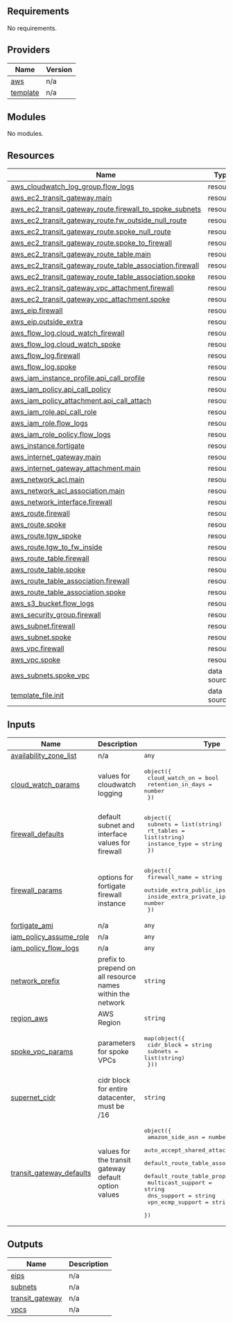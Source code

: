 <!-- BEGIN_TF_DOCS -->
## Requirements

No requirements.

## Providers

| Name | Version |
|------|---------|
| <a name="provider_aws"></a> [aws](#provider\_aws) | n/a |
| <a name="provider_template"></a> [template](#provider\_template) | n/a |

## Modules

No modules.

## Resources

| Name | Type |
|------|------|
| [aws_cloudwatch_log_group.flow_logs](https://registry.terraform.io/providers/hashicorp/aws/latest/docs/resources/cloudwatch_log_group) | resource |
| [aws_ec2_transit_gateway.main](https://registry.terraform.io/providers/hashicorp/aws/latest/docs/resources/ec2_transit_gateway) | resource |
| [aws_ec2_transit_gateway_route.firewall_to_spoke_subnets](https://registry.terraform.io/providers/hashicorp/aws/latest/docs/resources/ec2_transit_gateway_route) | resource |
| [aws_ec2_transit_gateway_route.fw_outside_null_route](https://registry.terraform.io/providers/hashicorp/aws/latest/docs/resources/ec2_transit_gateway_route) | resource |
| [aws_ec2_transit_gateway_route.spoke_null_route](https://registry.terraform.io/providers/hashicorp/aws/latest/docs/resources/ec2_transit_gateway_route) | resource |
| [aws_ec2_transit_gateway_route.spoke_to_firewall](https://registry.terraform.io/providers/hashicorp/aws/latest/docs/resources/ec2_transit_gateway_route) | resource |
| [aws_ec2_transit_gateway_route_table.main](https://registry.terraform.io/providers/hashicorp/aws/latest/docs/resources/ec2_transit_gateway_route_table) | resource |
| [aws_ec2_transit_gateway_route_table_association.firewall](https://registry.terraform.io/providers/hashicorp/aws/latest/docs/resources/ec2_transit_gateway_route_table_association) | resource |
| [aws_ec2_transit_gateway_route_table_association.spoke](https://registry.terraform.io/providers/hashicorp/aws/latest/docs/resources/ec2_transit_gateway_route_table_association) | resource |
| [aws_ec2_transit_gateway_vpc_attachment.firewall](https://registry.terraform.io/providers/hashicorp/aws/latest/docs/resources/ec2_transit_gateway_vpc_attachment) | resource |
| [aws_ec2_transit_gateway_vpc_attachment.spoke](https://registry.terraform.io/providers/hashicorp/aws/latest/docs/resources/ec2_transit_gateway_vpc_attachment) | resource |
| [aws_eip.firewall](https://registry.terraform.io/providers/hashicorp/aws/latest/docs/resources/eip) | resource |
| [aws_eip.outside_extra](https://registry.terraform.io/providers/hashicorp/aws/latest/docs/resources/eip) | resource |
| [aws_flow_log.cloud_watch_firewall](https://registry.terraform.io/providers/hashicorp/aws/latest/docs/resources/flow_log) | resource |
| [aws_flow_log.cloud_watch_spoke](https://registry.terraform.io/providers/hashicorp/aws/latest/docs/resources/flow_log) | resource |
| [aws_flow_log.firewall](https://registry.terraform.io/providers/hashicorp/aws/latest/docs/resources/flow_log) | resource |
| [aws_flow_log.spoke](https://registry.terraform.io/providers/hashicorp/aws/latest/docs/resources/flow_log) | resource |
| [aws_iam_instance_profile.api_call_profile](https://registry.terraform.io/providers/hashicorp/aws/latest/docs/resources/iam_instance_profile) | resource |
| [aws_iam_policy.api_call_policy](https://registry.terraform.io/providers/hashicorp/aws/latest/docs/resources/iam_policy) | resource |
| [aws_iam_policy_attachment.api_call_attach](https://registry.terraform.io/providers/hashicorp/aws/latest/docs/resources/iam_policy_attachment) | resource |
| [aws_iam_role.api_call_role](https://registry.terraform.io/providers/hashicorp/aws/latest/docs/resources/iam_role) | resource |
| [aws_iam_role.flow_logs](https://registry.terraform.io/providers/hashicorp/aws/latest/docs/resources/iam_role) | resource |
| [aws_iam_role_policy.flow_logs](https://registry.terraform.io/providers/hashicorp/aws/latest/docs/resources/iam_role_policy) | resource |
| [aws_instance.fortigate](https://registry.terraform.io/providers/hashicorp/aws/latest/docs/resources/instance) | resource |
| [aws_internet_gateway.main](https://registry.terraform.io/providers/hashicorp/aws/latest/docs/resources/internet_gateway) | resource |
| [aws_internet_gateway_attachment.main](https://registry.terraform.io/providers/hashicorp/aws/latest/docs/resources/internet_gateway_attachment) | resource |
| [aws_network_acl.main](https://registry.terraform.io/providers/hashicorp/aws/latest/docs/resources/network_acl) | resource |
| [aws_network_acl_association.main](https://registry.terraform.io/providers/hashicorp/aws/latest/docs/resources/network_acl_association) | resource |
| [aws_network_interface.firewall](https://registry.terraform.io/providers/hashicorp/aws/latest/docs/resources/network_interface) | resource |
| [aws_route.firewall](https://registry.terraform.io/providers/hashicorp/aws/latest/docs/resources/route) | resource |
| [aws_route.spoke](https://registry.terraform.io/providers/hashicorp/aws/latest/docs/resources/route) | resource |
| [aws_route.tgw_spoke](https://registry.terraform.io/providers/hashicorp/aws/latest/docs/resources/route) | resource |
| [aws_route.tgw_to_fw_inside](https://registry.terraform.io/providers/hashicorp/aws/latest/docs/resources/route) | resource |
| [aws_route_table.firewall](https://registry.terraform.io/providers/hashicorp/aws/latest/docs/resources/route_table) | resource |
| [aws_route_table.spoke](https://registry.terraform.io/providers/hashicorp/aws/latest/docs/resources/route_table) | resource |
| [aws_route_table_association.firewall](https://registry.terraform.io/providers/hashicorp/aws/latest/docs/resources/route_table_association) | resource |
| [aws_route_table_association.spoke](https://registry.terraform.io/providers/hashicorp/aws/latest/docs/resources/route_table_association) | resource |
| [aws_s3_bucket.flow_logs](https://registry.terraform.io/providers/hashicorp/aws/latest/docs/resources/s3_bucket) | resource |
| [aws_security_group.firewall](https://registry.terraform.io/providers/hashicorp/aws/latest/docs/resources/security_group) | resource |
| [aws_subnet.firewall](https://registry.terraform.io/providers/hashicorp/aws/latest/docs/resources/subnet) | resource |
| [aws_subnet.spoke](https://registry.terraform.io/providers/hashicorp/aws/latest/docs/resources/subnet) | resource |
| [aws_vpc.firewall](https://registry.terraform.io/providers/hashicorp/aws/latest/docs/resources/vpc) | resource |
| [aws_vpc.spoke](https://registry.terraform.io/providers/hashicorp/aws/latest/docs/resources/vpc) | resource |
| [aws_subnets.spoke_vpc](https://registry.terraform.io/providers/hashicorp/aws/latest/docs/data-sources/subnets) | data source |
| [template_file.init](https://registry.terraform.io/providers/hashicorp/template/latest/docs/data-sources/file) | data source |

## Inputs

| Name | Description | Type | Default | Required |
|------|-------------|------|---------|:--------:|
| <a name="input_availability_zone_list"></a> [availability\_zone\_list](#input\_availability\_zone\_list) | n/a | `any` | n/a | yes |
| <a name="input_cloud_watch_params"></a> [cloud\_watch\_params](#input\_cloud\_watch\_params) | values for cloudwatch logging | <pre>object({<br>    cloud_watch_on    = bool<br>    retention_in_days = number<br>  })</pre> | n/a | yes |
| <a name="input_firewall_defaults"></a> [firewall\_defaults](#input\_firewall\_defaults) | default subnet and interface values for firewall | <pre>object({<br>    subnets       = list(string)<br>    rt_tables     = list(string)<br>    instance_type = string<br>  })</pre> | n/a | yes |
| <a name="input_firewall_params"></a> [firewall\_params](#input\_firewall\_params) | options for fortigate firewall instance | <pre>object({<br>    firewall_name            = string<br>    outside_extra_public_ips = number<br>    inside_extra_private_ips = number<br>  })</pre> | n/a | yes |
| <a name="input_fortigate_ami"></a> [fortigate\_ami](#input\_fortigate\_ami) | n/a | `any` | n/a | yes |
| <a name="input_iam_policy_assume_role"></a> [iam\_policy\_assume\_role](#input\_iam\_policy\_assume\_role) | n/a | `any` | n/a | yes |
| <a name="input_iam_policy_flow_logs"></a> [iam\_policy\_flow\_logs](#input\_iam\_policy\_flow\_logs) | n/a | `any` | n/a | yes |
| <a name="input_network_prefix"></a> [network\_prefix](#input\_network\_prefix) | prefix to prepend on all resource names within the network | `string` | n/a | yes |
| <a name="input_region_aws"></a> [region\_aws](#input\_region\_aws) | AWS Region | `string` | n/a | yes |
| <a name="input_spoke_vpc_params"></a> [spoke\_vpc\_params](#input\_spoke\_vpc\_params) | parameters for spoke VPCs | <pre>map(object({<br>    cidr_block = string<br>    subnets    = list(string)<br>  }))</pre> | n/a | yes |
| <a name="input_supernet_cidr"></a> [supernet\_cidr](#input\_supernet\_cidr) | cidr block for entire datacenter, must be /16 | `string` | n/a | yes |
| <a name="input_transit_gateway_defaults"></a> [transit\_gateway\_defaults](#input\_transit\_gateway\_defaults) | values for the transit gateway default option values | <pre>object({<br>    amazon_side_asn                 = number<br>    auto_accept_shared_attachments  = string<br>    default_route_table_association = string<br>    default_route_table_propagation = string<br>    multicast_support               = string<br>    dns_support                     = string<br>    vpn_ecmp_support                = string<br>  })</pre> | n/a | yes |

## Outputs

| Name | Description |
|------|-------------|
| <a name="output_eips"></a> [eips](#output\_eips) | n/a |
| <a name="output_subnets"></a> [subnets](#output\_subnets) | n/a |
| <a name="output_transit_gateway"></a> [transit\_gateway](#output\_transit\_gateway) | n/a |
| <a name="output_vpcs"></a> [vpcs](#output\_vpcs) | n/a |
<!-- END_TF_DOCS -->